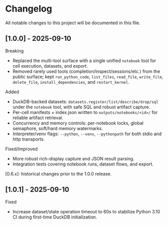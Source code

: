 # Changelog

All notable changes to this project will be documented in this file.

## [1.0.0] - 2025-09-10

Breaking
- Replaced the multi-tool surface with a single unified `notebook` tool for cell execution, datasets, and export.
- Removed rarely used tools (completion/inspect/sessions/etc.) from the public surface; kept `run_python_code`, `list_files`, `read_file`, `write_file`, `delete_file`, `install_dependencies`, and `restart_kernel`.

Added
- DuckDB-backed datasets: `datasets.register/list/describe/drop/sql` under the `notebook` tool, with safe SQL and robust artifact capture.
- Per-cell manifests + index.json written to `outputs/notebooks/<id>/` for reliable artifact retrieval.
- Concurrency and memory controls: per-notebook locks, global semaphore, soft/hard memory watermarks.
- Interpreter/venv flags: `--python`, `--venv`, `--pythonpath` for both stdio and http transports.

Fixed/Improved
- More robust rich-display capture and JSON result parsing.
- Integration tests covering notebook runs, dataset flows, and export.

[0.6.x]: historical changes prior to the 1.0.0 release.
## [1.0.1] - 2025-09-10

Fixed
- Increase dataset/state operation timeout to 60s to stabilize Python 3.10 CI during first-time DuckDB initialization.


